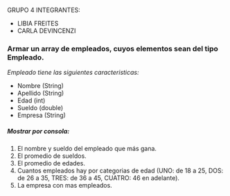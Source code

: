 
GRUPO 4 INTEGRANTES:
   - LIBIA FREITES
   - CARLA DEVINCENZI


### Armar un array de empleados, cuyos elementos sean del tipo Empleado.
*Empleado tiene las siguientes caracteristicas:*

- Nombre (String)
- Apellido (String)
- Edad (int)
- Sueldo (double)
- Empresa (String)

##### Mostrar por consola:
1. El nombre y sueldo del empleado que más gana.
2. El promedio de sueldos.
3. El promedio de edades.
4. Cuantos empleados hay por categorias de edad (UNO: de 18 a 25, DOS: de 26 a 35, TRES: de 36 a 45, CUATRO: 46 en adelante).
5. La empresa con mas empleados.
